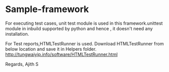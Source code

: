# Sample-framework

For executing test cases, unit test module is used in this framework.unittest module in inbuild supported by python and hence , it doesn't need any installation.

For Test reports,HTMLTestRunner is used.
Download HTMLTestRunner from below location and save it in Helpers folder.
http://tungwaiyip.info/software/HTMLTestRunner.html

Regards,
Ajith S
